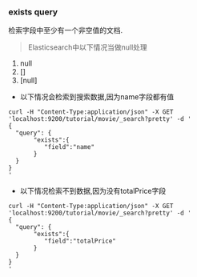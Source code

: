 ### exists query
检索字段中至少有一个非空值的文档.

> Elasticsearch中以下情况当做null处理
1. null
2. []
3. [null]

* 以下情况会检索到搜索数据,因为name字段都有值
```
curl -H "Content-Type:application/json" -X GET 'localhost:9200/tutorial/movie/_search?pretty' -d '
{
  "query": {
       "exists":{
          "field":"name"
       }
  }
}
'
```


* 以下情况检索不到数据,因为没有totalPrice字段
```
curl -H "Content-Type:application/json" -X GET 'localhost:9200/tutorial/movie/_search?pretty' -d '
{
  "query": {
       "exists":{
          "field":"totalPrice"
       }
  }
}
'
```